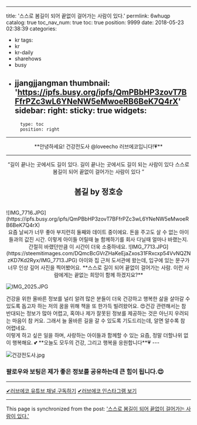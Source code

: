
---
title: '스스로 봄길이 되어 끝없이 걸어가는 사람이 있다.'
permlink: 6whuqp
catalog: true
toc_nav_num: true
toc: true
position: 9999
date: 2018-05-23 02:38:39
categories:
- kr
tags:
- kr
- kr-daily
- sharehows
- busy
- jjangjjangman
thumbnail: 'https://ipfs.busy.org/ipfs/QmPBbHP3zovT7BFfrPZc3wL6YNeNW5eMwoeRB6BeK7Q4rX'
sidebar:
    right:
        sticky: true
widgets:
    -
        type: toc
        position: right
---


<center>**안녕하세요! 건강전도사 @loveecho 러브에코입니다!💗**</center>

---

<center>“길이 끝나는 곳에서도 길이 있다.
길이 끝나는 곳에서도
길이 되는 사람이 있다
스스로 봄길이 되어
끝없이 걸어가는 사람이 있다 ”

<h2>봄길 by 정호승</h2></center>

<br>
![IMG_7716.JPG](https://ipfs.busy.org/ipfs/QmPBbHP3zovT7BFfrPZc3wL6YNeNW5eMwoeRB6BeK7Q4rX)




<pr>
<center>요즘 날씨가 너무 좋아 부지런히 둘째와 데이트 중이에요.
<pr>
돈을 주고도 살 수 없는 아이들과의 값진 시간.
이렇게 아이들 어릴때 늘 함께하기를 회사 다닐때 얼마나 바랬는지.
간절히 바랬던만큼 이 시간이 더욱 소중하네요.

<pr>
![IMG_7713.JPG](https://steemitimages.com/DQmcBcGVrZHaKeEjaZxos31FRxcxp54VvNQZNzKD7Kd2Ryx/IMG_7713.JPG)

<pr>
아이와 집 근처 도서관에 왔는데, 입구에 있는 문구가 너무 인상 깊어 사진을 찍어봤어요.
**스스로 길이 되어 끝없이 걸어가는 사람. 
이런 사람에게는 끝없는 희망이 함께 하겠지요?**
</p></center>

![IMG_2025.JPG](https://ipfs.busy.org/ipfs/QmRJ8ebs4TQSM7zVdHgfKYFFCPsqxxH7DZjFwp8eFcGK4Q)

<pr>
건강을 위한 올바른 정보를 널리 알려 많은 분들이 더욱 건강하고 행복한 삶을 살아갈 수 있도록 돕고자 하는 저의 꿈을 위해 책을 또 한가득 빌려왔어요. 😍건강 관련해서는 참 반대되는 정보가 많아 어렵고, 혹여나 제가 잘못된 정보를 제공하는 것은 아닌지 우려되는 마음이 참 커요. 그래서 늘 올바른 길을 갈 수 있도록 기도드리는데, 알면 알수록 참 어렵네요.
<br>
이렇게 하고 싶은 일을 하며, 사랑하는 아이들과 함께할 수 있는 요즘, 정말 더할나위 없이 행복해요. 💕
<pr>
**오늘도 모두의 건강, 그리고 행복을 응원합니다**💗
---

![건강전도사.jpg](https://steemitimages.com/DQmP4aGW7C5zgHVev2vDHWAsNqeqjxCALsuTjKK1XYQ3vhP/%E1%84%80%E1%85%A5%E1%86%AB%E1%84%80%E1%85%A1%E1%86%BC%E1%84%8C%E1%85%A5%E1%86%AB%E1%84%83%E1%85%A9%E1%84%89%E1%85%A1.jpg)
### 팔로우와 보팅은 제가 좋은 정보를 공유하는데 큰 힘이 됩니다.😍

---
[✔러브에코 유튜브 채널 구독하기](https://www.youtube.com/c/LoveEchoJin?sub_confirmation=1)
[✔러브에코 인스타그램 보기](https://www.instagram.com/love_echo_jin)

- - -

This page is synchronized from the post: ['스스로 봄길이 되어 끝없이 걸어가는 사람이 있다.'](https://steemit.com/@loveecho/6whuqp)
